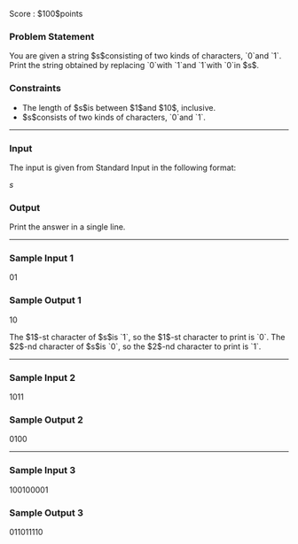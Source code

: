 
<div>

<span>

<span>

<p>
Score : $100$points
</p>

<div>

<section>

### **Problem Statement**

<p>
You are given a string $s$consisting of two kinds of characters, `0`and `1`.
Print the string obtained by replacing `0`with `1`and `1`with `0`in $s$.
</p>

</section>

</div>

<div>

<section>

### **Constraints**

<ul>

<li>
The length of $s$is between $1$and $10$, inclusive.
</li>

<li>
$s$consists of two kinds of characters, `0`and `1`.
</li>

</ul>

</section>

</div>

---

<div>

<div>

<section>

### **Input**

<p>
The input is given from Standard Input in the following format:
</p>

<div>

$s$
</div>

</section>

</div>

<div>

<section>

### **Output**

<p>
Print the answer in a single line.
</p>

</section>

</div>

</div>

---

<div>

<section>

### **Sample Input 1**

<div>

01

</div>

</section>

</div>

<div>

<section>

### **Sample Output 1**

<div>

10

</div>

<p>
The $1$-st character of $s$is `1`, so the $1$-st character to print is `0`.
The $2$-nd character of $s$is `0`, so the $2$-nd character to print is `1`.
</p>

</section>

</div>

---

<div>

<section>

### **Sample Input 2**

<div>

1011

</div>

</section>

</div>

<div>

<section>

### **Sample Output 2**

<div>

0100

</div>

</section>

</div>

---

<div>

<section>

### **Sample Input 3**

<div>

100100001

</div>

</section>

</div>

<div>

<section>

### **Sample Output 3**

<div>

011011110

</div>

</section>

</div>

</span>

</span>

</div>
